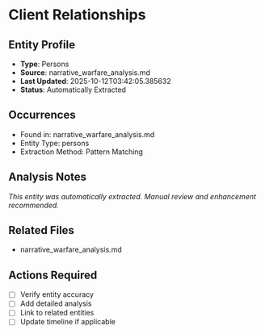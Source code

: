 # Client Relationships

## Entity Profile
- **Type**: Persons
- **Source**: narrative_warfare_analysis.md
- **Last Updated**: 2025-10-12T03:42:05.385632
- **Status**: Automatically Extracted

## Occurrences
- Found in: narrative_warfare_analysis.md
- Entity Type: persons
- Extraction Method: Pattern Matching

## Analysis Notes
*This entity was automatically extracted. Manual review and enhancement recommended.*

## Related Files
- narrative_warfare_analysis.md

## Actions Required
- [ ] Verify entity accuracy
- [ ] Add detailed analysis
- [ ] Link to related entities
- [ ] Update timeline if applicable
